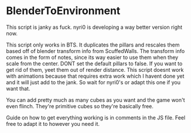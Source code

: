 # BlenderToEnvironment
This script is janky as fuck. nyri0 is developing a way better version right now.

This script only works in BTS. It duplicates the pillars and rescales them based off of blender transform info from ScuffedWalls.
The transform info comes in the form of notes, since its way easier to use them when they scale from the center.
DONT set the default pillars to false. If you want to get rid of them, yeet them out of render distance.
This script doesnt work with animations because that requires extra work which I havent done yet and it will just add to the jank. So wait for nyri0's or adapt this one if you want that.

You can add pretty much as many cubes as you want and the game won't even flinch. They're primitive cubes so they're basically free.

Guide on how to get everything working is in comments in the JS file. Feel free to adapt it to however you need it.
